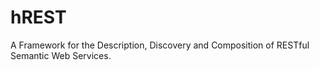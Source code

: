 hREST
=====

A Framework for the Description, Discovery and Composition of RESTful Semantic Web Services.